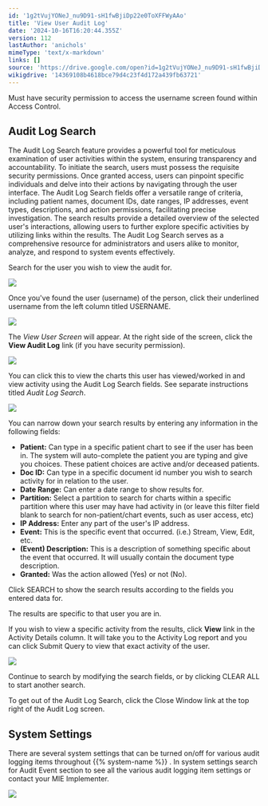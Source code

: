 ```yaml
---
id: '1g2tVujYONeJ_nu9D91-sH1fwBjiDp22e0ToXFFWyAAo'
title: 'View User Audit Log'
date: '2024-10-16T16:20:44.355Z'
version: 112
lastAuthor: 'anichols'
mimeType: 'text/x-markdown'
links: []
source: 'https://drive.google.com/open?id=1g2tVujYONeJ_nu9D91-sH1fwBjiDp22e0ToXFFWyAAo'
wikigdrive: '14369108b4618bce79d4c23f4d172a439fb63721'
---
```

Must have security permission to access the username screen found within Access Control.

## Audit Log Search

The Audit Log Search feature provides a powerful tool for meticulous examination of user activities within the system, ensuring transparency and accountability. To initiate the search, users must possess the requisite security permissions. Once granted access, users can pinpoint specific individuals and delve into their actions by navigating through the user interface. The Audit Log Search fields offer a versatile range of criteria, including patient names, document IDs, date ranges, IP addresses, event types, descriptions, and action permissions, facilitating precise investigation. The search results provide a detailed overview of the selected user's interactions, allowing users to further explore specific activities by utilizing links within the results. The Audit Log Search serves as a comprehensive resource for administrators and users alike to monitor, analyze, and respond to system events effectively.

Search for the user you wish to view the audit for.

![](../view-user-audit-log.assets/0a205f7c4a2ab62b9e2dd9037e677f05.png)

Once you've found the user (username) of the person, click their underlined username from the left column titled USERNAME.

![](../view-user-audit-log.assets/1ca7fec58cc20570276b1dde6129901d.png)

The *View User Screen* will appear. At the right side of the screen, click the **View Audit Log** link (if you have security permission).

![](../view-user-audit-log.assets/c64642f80031d7fa7822fa2aafec8fe0.png)

You can click this to view the charts this user has viewed/worked in and view activity using the Audit Log Search fields. See separate instructions titled *Audit Log Search*.

![](../view-user-audit-log.assets/e7aef5e79dcc4bca579ff55f0f9a9b5d.png)

You can narrow down your search results by entering any information in the following fields:

* <strong>Patient:</strong> Can type in a specific patient chart to see if the user has been in. The system will auto-complete the patient you are typing and give you choices. These patient choices are active and/or deceased patients.
* <strong>Doc ID:</strong> Can type in a specific document id number you wish to search activity for in relation to the user.
* <strong>Date Range:</strong> Can enter a date range to show results for.
* <strong>Partition:</strong> Select a partition to search for charts within a specific partition where this user may have had activity in (or leave this filter field blank to search for non-patient/chart events, such as user access, etc)
* <strong>IP Address:</strong> Enter any part of the user's IP address.
* <strong>Event:</strong> This is the specific event that occurred. (i.e.) Stream, View, Edit, etc.
* <strong>(Event) Description:</strong> This is a description of something specific about the event that occurred. It will usually contain the document type description.
* <strong>Granted:</strong> Was the action allowed (Yes) or not (No).

Click SEARCH to show the search results according to the fields you entered data for.

The results are specific to that user you are in.

If you wish to view a specific activity from the results, click **View** link in the Activity Details column. It will take you to the Activity Log report and you can click Submit Query to view that exact activity of the user.

![](../view-user-audit-log.assets/325af7eb3f099d4ac6ebdd320eb314d0.png)

Continue to search by modifying the search fields, or by clicking CLEAR ALL to start another search.

To get out of the Audit Log Search, click the Close Window link at the top right of the Audit Log screen.

## System Settings

There are several system settings that can be turned on/off for various audit logging items throughout {{% system-name %}} . In system settings search for Audit Event section to see all the various audit logging item settings or contact your MIE Implementer.

![](../view-user-audit-log.assets/43fb943f932195fa65a075e9eaf3e9c9.png)
